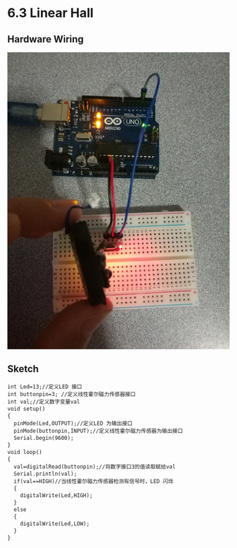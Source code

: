 # 6.3 Linear Hall

## Hardware Wiring
![Image](../../Examples/sensor-kit-for-arduino/021_linearhall.jpg)

## Sketch
```
int Led=13;//定义LED 接口
int buttonpin=3; //定义线性霍尔磁力传感器接口
int val;//定义数字变量val
void setup()
{
  pinMode(Led,OUTPUT);//定义LED 为输出接口
  pinMode(buttonpin,INPUT);//定义线性霍尔磁力传感器为输出接口
  Serial.begin(9600);
}
void loop()
{
  val=digitalRead(buttonpin);//将数字接口3的值读取赋给val
  Serial.println(val);
  if(val==HIGH)//当线性霍尔磁力传感器检测有信号时，LED 闪烁
  {
    digitalWrite(Led,HIGH);
  }
  else
  {
    digitalWrite(Led,LOW);
  }
}
```
